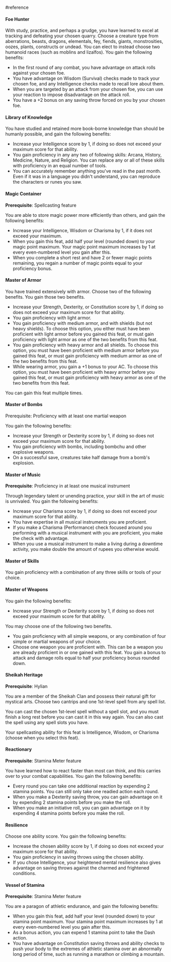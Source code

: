  #reference 

#### Foe Hunter

With study, practice, and perhaps a grudge, you have learned to excel at tracking and defeating your chosen quarry. Choose a creature type from aberrations, beasts, dragons, elementals, fey, fiends, giants, monstrosities, oozes, plants, constructs or undead. You can elect to instead choose two humanoid races (such as moblins and lizalfos). You gain the following benefits:

* In the first round of any combat, you have advantage on attack rolls against your chosen foe.
* You have advantage on Wisdom (Survival) checks made to track your chosen foe, and any Intelligence checks made to recall lore about them.
* When you are targeted by an attack from your chosen foe, you can use your reaction to impose disadvantage on the attack roll.
* You have a +2 bonus on any saving throw forced on you by your chosen foe.


#### Library of Knowledge

You have studied and retained more book-borne knowledge than should be humanly possible, and gain the following benefits:

* Increase your Intelligence score by 1, if doing so does not exceed your maximum score for that ability.
* You gain proficiency in any any two of following skills: Arcana, History, Medicine, Nature, and Religion. You can replace any or all of these skills with proficiency in an equal number of tools.
* You can accurately remember anything you've read in the past month. Even if it was in a language you didn't understand, you can reproduce the characters or runes you saw.


#### Magic Container

**Prerequisite**: Spellcasting feature

You are able to store magic power more efficiently than others, and gain the following benefits:

* Increase your Intelligence, Wisdom or Charisma by 1, if it does not exceed your maximum.
* When you gain this feat, add half your level (rounded down) to your magic point maximum. Your magic point maximum increases by 1 at every even-numbered level you gain after this.
* When you complete a short rest and have 2 or fewer magic points remaining, you regain a number of magic points equal to your proficiency bonus.


#### Master of Armor

You have trained extensively with armor. Choose two of the following benefits. You gain those two benefits.

* Increase your Strength, Dexterity, or Constitution score by 1, if doing so does not exceed your maximum score for that ability.
* You gain proficiency with light armor.
* You gain proficiency with medium armor, and with shields (but not heavy shields). To choose this option, you either must have been proficient with light armor before you gained this feat, or must gain proficiency with light armor as one of the two benefits from this feat.
* You gain proficiency with heavy armor and all shields. To choose this option, you must have been proficient with medium armor before you gained this feat, or must gain proficiency with medium armor as one of the two benefits from this feat.
* While wearing armor, you gain a +1 bonus to your AC. To choose this option, you must have been proficient with heavy armor before you gained this feat, or must gain proficiency with heavy armor as one of the two benefits from this feat.

You can gain this feat multiple times.


#### Master of Bombs

Prerequisite: Proficiency with at least one martial weapon

You gain the following benefits:

* Increase your Strength or Dexterity score by 1, if doing so does not exceed your maximum score for that ability.
* You gain proficiency with bombs, including bombchu and other explosive weapons.
* On a successful save, creatures take half damage from a bomb's explosion.


#### Master of Music

**Prerequisite**: Proficiency in at least one musical instrument

Through legendary talent or unending practice, your skill in the art of music is unrivaled. You gain the following benefits:

* Increase your Charisma score by 1, if doing so does not exceed your maximum score for that ability.
* You have expertise in all musical instruments you are proficient.
* If you make a Charisma (Performance) check focused around you performing with a musical instrument with you are proficient, you make the check with advantage.
* When you use a musical instrument to make a living during a downtime activity, you make double the amount of rupees you otherwise would.


#### Master of Skills

You gain proficiency with a combination of any three skills or tools of your choice.


#### Master of Weapons

You gain the following benefits:

* Increase your Strength or Dexterity score by 1, if doing so does not exceed your maximum score for that ability.

You may choose one of the following two benefits.

* You gain proficiency with all simple weapons, or any combination of four simple or martial weapons of your choice.
* Choose one weapon you are proficient with. This can be a weapon you are already proficient in or one gained with this feat. You gain a bonus to attack and damage rolls equal to half your proficiency bonus rounded down.


#### Sheikah Heritage

**Prerequisite**: Hylian

You are a member of the Sheikah Clan and possess their natural gift for mystical arts. Choose two cantrips and one 1st-level spell from any spell list.

You can cast the chosen 1st-level spell without a spell slot, and you must finish a long rest before you can cast it in this way again. You can also cast the spell using any spell slots you have.

Your spellcasting ability for this feat is Intelligence, Wisdom, or Charisma (choose when you select this feat).


#### Reactionary

**Prerequisite**: Stamina Meter feature

You have learned how to react faster than most can think, and this carries over to your combat capabilities. You gain the following benefits:

* Every round you can take one additional reaction by expending 2 stamina points. You can still only take one readied action each round.
* When you make a Dexterity saving throw, you can gain advantage on it by expending 2 stamina points before you make the roll.
* When you make an initiative roll, you can gain advantage on it by expending 4 stamina points before you make the roll.


#### Resilience

Choose one ability score. You gain the following benefits:

* Increase the chosen ability score by 1, if doing so does not exceed your maximum score for that ability.
* You gain proficiency in saving throws using the chosen ability.
* If you chose Intelligence, your heightened mental resilience also gives advantage on saving throws against the charmed and frightened conditions.


#### Vessel of Stamina

**Prerequisite**: Stamina Meter feature

You are a paragon of athletic endurance, and gain the following benefits:

* When you gain this feat, add half your level (rounded down) to your stamina point maximum. Your stamina point maximum increases by 1 at every even-numbered level you gain after this.
* As a bonus action, you can expend 1 stamina point to take the Dash action.
* You have advantage on Constitution saving throws and ability checks to push your body to the extremes of athletic stamina over an abnormally long period of time, such as running a marathon or climbing a mountain.

